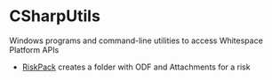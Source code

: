 # CSharpUtils
Windows programs and command-line utilities to access Whitespace Platform APIs

- [RiskPack](RiskPack/README.md) creates a folder with ODF and Attachments for a risk
